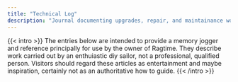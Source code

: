 ```yaml
---
title: "Technical Log"
description: "Journal documenting upgrades, repair, and maintainance work completed"
---
```

{{< intro >}}
The entries below are intended to provide a memory jogger and reference principally for use by the owner of Ragtime.  They describe work carried out by an enthuiastic diy sailor, not a professional, qualified person.  Visitors should regard these articles as entertainment and maybe inspiration, certainly not as an authoritative how to guide.
{{< /intro >}}